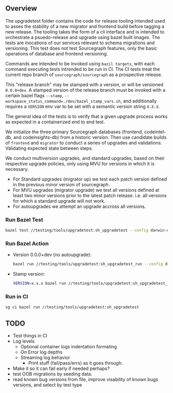 ## Overview
The upgradetest folder contains the code for release tooling intended used to asses the stability of a new migrator and frontend build before tagging a new release. 
The tooling takes the form of a cli interface and is intended to orchestrate a psuedo-release and upgrade using bazel built images. The tests are  inocations of our services relevant to schema migrations and versioning. 
This test does not test Sourcegraph features, only the basic operations of database and frontend versioning.

Commands are intended to be invoked using `bazil targets`, with each command executing tests intrended to be run in CI. The CI tests treat the current repo branch of `sourcegraph/sourcegraph` as a prospective release. 

This "release branch" may be stamped with a version, or will be versioned `0.0.0+dev`. A stamped version of the release branch must be invoked with a certain bazel flags `--stamp`, `--workspace_status_command=./dev/bazel_stamp_vars.sh`,
and additionally requires a `VERSION` env var to be set with a semantic version string `X.X.X`. 

The general idea of the tests is to verify that a given upgrade process works as expected in a containerized end to end test.

We initialize the three primary Sourcegraph databases (frontend, codeintel-db, and codeinsights-db) from a historic version. Then use candidate builds of `frontend` and `migrator` to conduct a series of upgrades and validations. Validating expected state between steps.

We conduct multiversion upgrades, and standard upgrades, based on their respective upgrade policies, only using MVU for versions in which it is necessary.
- For Standard upgrades (migrator up) we test each patch version defined in the previous minor version of sourcegraph.
- For MVU upgrades (migrator upgrade) we test all versions defined at least two minor versions prior to the latest patch release. i.e. all versions for which a standard upgrade will not work.
- For autoupgrades we attempt an upgrade accross all versions.

### Run Bazel Test
```bash
bazel test //testing/tools/upgradetest:sh_upgradetest --config darwin-docker -- <test args>
```

### Run Bazel Action
- Version 0.0.0+dev (no autoupgrade):
  ```bash
  bazel run //testing/tools/upgradetest:sh_upgradetest_run --config darwin-docker -- <command>
  ```
- Stamp version:
  ```bash
  VERSION=x.x.x bazel run //testing/tools/upgradetest:sh_upgradetest_run --config darwin-docker --stamp --workspace_status_command=./dev/bazel_stamp_vars.sh -- <command>
  ```
### Run in CI
```bash
sg ci bazel run //testing/tools/upgradetest:sh_upgradetest
```
## TODO
- Test things in CI
- Log levels
  - Optional container logs indentation formating
  - On Error log depths
  - Streaming log behavior
    - Print stuff (fail/pass/errs) as it goes through.
- Make it so it can fail early if needed perhaps?
- test OOB migrations by seeding data.
- read known bug versions from file, improve visability of known bugs versions, and select by test type
